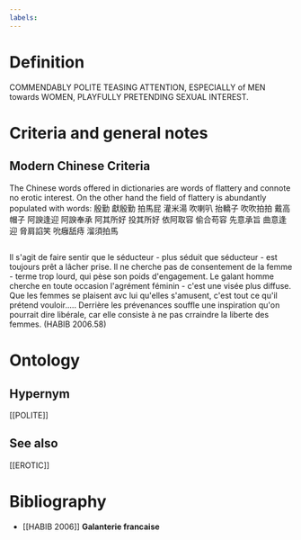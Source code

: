 ```yaml
---
labels: 
---
```


# Definition
COMMENDABLY POLITE TEASING ATTENTION, ESPECIALLY of MEN towards WOMEN, PLAYFULLY PRETENDING SEXUAL INTEREST.
# Criteria and general notes
## Modern Chinese Criteria
The Chinese words offered in dictionaries are words of flattery and connote no erotic interest. On the other hand the field of flattery is abundantly populated with words:
殷勤
獻殷勤
拍馬屁
灌米湯
吹喇叭
抬轎子
吹吹拍拍
戴高帽子
阿諛逢迎
阿諛奉承
阿其所好
投其所好
依阿取容
偷合苟容
先意承旨
曲意逢迎
脅肩諂笑
吮癰舐痔
溜須拍馬
## 
Il s'agit de faire sentir que le séducteur - plus séduit que séducteur - est toujours prêt a lâcher prise. Il ne cherche pas de consentement de la femme - terme trop lourd, qui pèse son poids d'engagement. Le galant homme cherche en toute occasion l'agrément féminin - c'est une visée plus diffuse. Que les femmes se plaisent avc lui qu'elles s'amusent, c'est tout ce qu'il prétend vouloir..... Derrière les prévenances souffle une inspiration qu'on pourrait dire libérale, car elle consiste à ne pas crraindre la liberte des femmes. (HABIB 2006.58)
# Ontology

## Hypernym
[[POLITE]]
## See also
[[EROTIC]]
# Bibliography
- [[HABIB 2006]]
**Galanterie francaise** 
